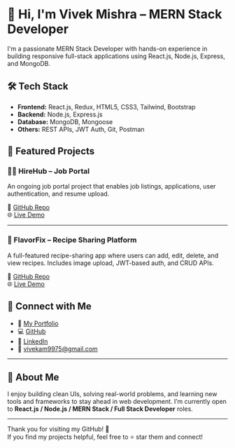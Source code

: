 # 👋 Hi, I'm Vivek Mishra – MERN Stack Developer

I'm a passionate MERN Stack Developer with hands-on experience in building responsive full-stack applications using React.js, Node.js, Express, and MongoDB.

## 🛠 Tech Stack

- **Frontend:** React.js, Redux, HTML5, CSS3, Tailwind, Bootstrap  
- **Backend:** Node.js, Express.js  
- **Database:** MongoDB, Mongoose  
- **Others:** REST APIs, JWT Auth, Git, Postman

## 📁 Featured Projects

### 🧑‍💼 HireHub – Job Portal
An ongoing job portal project that enables job listings, applications, user authentication, and resume upload.

🔗 [GitHub Repo](https://github.com/vivekmishra22/hirehub)  
🌐 [Live Demo](https://hirehub.netlify.app)

---

### 💼 FlavorFix – Recipe Sharing Platform
A full-featured recipe-sharing app where users can add, edit, delete, and view recipes. Includes image upload, JWT-based auth, and CRUD APIs.

🔗 [GitHub Repo](https://github.com/vivekmishra22/flavorfix)  
🌐 [Live Demo](https://flavorfix.netlify.app)


## 🔗 Connect with Me

- 📄 [My Portfolio](https://vivekam-portfolio.netlify.app)
- 💻 [GitHub](https://github.com/vivekmishra22)
- 🔗 [LinkedIn](https://www.linkedin.com/in/vivek-mishra-4272b6238)
- 📧 vivekam9975@gmail.com

---

## 📌 About Me

I enjoy building clean UIs, solving real-world problems, and learning new tools and frameworks to stay ahead in web development. I’m currently open to **React.js / Node.js / MERN Stack / Full Stack Developer** roles.

---

Thank you for visiting my GitHub! 🌟  
If you find my projects helpful, feel free to ⭐️ star them and connect!


<!---
vivekmishra22/vivekmishra22 is a ✨ special ✨ repository because its `README.md` (this file) appears on your GitHub profile.
You can click the Preview link to take a look at your changes.
- 💞️ I’m looking to collaborate on ...
- 📫 How to reach me ...
- 😄 Pronouns: ...
- ⚡ Fun fact: ...
--->
